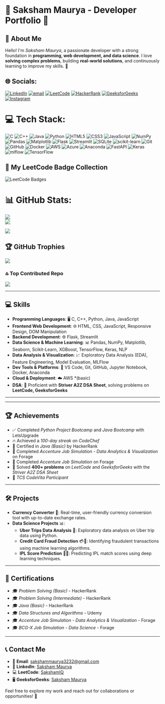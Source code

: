 # 🌟 Saksham Maurya - Developer Portfolio 🌟

## 👋 About Me  
Hello! I'm *Saksham Maurya*, a passionate developer with a strong foundation in **programming, web development, and data science**. I love **solving complex problems**, building **real-world solutions**, and continuously learning to improve my skills. 🚀 


## 🌐 Socials:
[![LinkedIn](https://img.shields.io/badge/LinkedIn-%230077B5.svg?logo=linkedin&logoColor=white)](https://linkedin.com/in/saksham-maurya-3feb) [![email](https://img.shields.io/badge/Email-D14836?logo=gmail&logoColor=white)](mailto:sakshammaurya3232@gmail.com) [![LeetCode](https://img.shields.io/badge/-LeetCode-white?style=flat-square&logo=leetcode&logoColor=FFA116)](https://leetcode.com/sakshamIQ/) [![HackerRank](https://img.shields.io/badge/-HackerRank-white?style=flat-square&logo=hackerrank&logoColor=2EC866)](https://www.hackerrank.com/profile/sakshammaurya678) [![GeeksforGeeks](https://img.shields.io/badge/-GeeksforGeeks-darkgreen?style=flat-square&logo=geeksforgeeks)](https://auth.geeksforgeeks.org/user/sakshammacdz4/) [![Instagram](https://img.shields.io/badge/Instagram-%23E4405F.svg?logo=Instagram&logoColor=white)](https://instagram.com/maisakshamhoo) 

# 💻 Tech Stack:
![C](https://img.shields.io/badge/c-%2300599C.svg?style=for-the-badge&logo=c&logoColor=white) ![C++](https://img.shields.io/badge/c++-%2300599C.svg?style=for-the-badge&logo=c%2B%2B&logoColor=white) ![Java](https://img.shields.io/badge/java-%23ED8B00.svg?style=for-the-badge&logo=openjdk&logoColor=white) ![Python](https://img.shields.io/badge/python-3670A0?style=for-the-badge&logo=python&logoColor=ffdd54) ![HTML5](https://img.shields.io/badge/html5-%23E34F26.svg?style=for-the-badge&logo=html5&logoColor=white) ![CSS3](https://img.shields.io/badge/css3-%231572B6.svg?style=for-the-badge&logo=css3&logoColor=white) ![JavaScript](https://img.shields.io/badge/javascript-%23323330.svg?style=for-the-badge&logo=javascript&logoColor=%23F7DF1E) ![NumPy](https://img.shields.io/badge/numpy-%23013243.svg?style=for-the-badge&logo=numpy&logoColor=white) ![Pandas](https://img.shields.io/badge/pandas-%23150458.svg?style=for-the-badge&logo=pandas&logoColor=white) ![Matplotlib](https://img.shields.io/badge/Matplotlib-%23ffffff.svg?style=for-the-badge&logo=Matplotlib&logoColor=black) ![Flask](https://img.shields.io/badge/flask-%23000.svg?style=for-the-badge&logo=flask&logoColor=white) ![Streamlit](https://img.shields.io/badge/Streamlit-%23FE4B4B.svg?style=for-the-badge&logo=streamlit&logoColor=white) ![SQLite](https://img.shields.io/badge/sqlite-%2307405e.svg?style=for-the-badge&logo=sqlite&logoColor=white) ![scikit-learn](https://img.shields.io/badge/scikit--learn-%23F7931E.svg?style=for-the-badge&logo=scikit-learn&logoColor=white) ![Git](https://img.shields.io/badge/git-%23F05033.svg?style=for-the-badge&logo=git&logoColor=white) ![GitHub](https://img.shields.io/badge/github-%23121011.svg?style=for-the-badge&logo=github&logoColor=white) ![Docker](https://img.shields.io/badge/docker-%230db7ed.svg?style=for-the-badge&logo=docker&logoColor=white) ![AWS](https://img.shields.io/badge/AWS-%23FF9900.svg?style=for-the-badge&logo=amazon-aws&logoColor=white) ![Azure](https://img.shields.io/badge/azure-%230072C6.svg?style=for-the-badge&logo=microsoftazure&logoColor=white) ![Anaconda](https://img.shields.io/badge/Anaconda-%2344A833.svg?style=for-the-badge&logo=anaconda&logoColor=white) ![FastAPI](https://img.shields.io/badge/FastAPI-005571?style=for-the-badge&logo=fastapi) ![Keras](https://img.shields.io/badge/Keras-%23D00000.svg?style=for-the-badge&logo=Keras&logoColor=white) ![mlflow](https://img.shields.io/badge/mlflow-%23d9ead3.svg?style=for-the-badge&logo=numpy&logoColor=blue) ![TensorFlow](https://img.shields.io/badge/TensorFlow-%23FF6F00.svg?style=for-the-badge&logo=TensorFlow&logoColor=white)



<h2>🏅 My LeetCode Badge Collection</h2>

<p>
  <img src="https://leetcode-badge-showcase.vercel.app/api?username=sakshamIQ&animated=true&border=no-border&theme=dark" alt="LeetCode Badges" />
</p>


# 📊 GitHub Stats:
![](https://github-readme-stats.vercel.app/api?username=saksham3232&theme=dark&hide_border=false&include_all_commits=false&count_private=false)<br/>
![](https://github-readme-streak-stats.herokuapp.com/?user=saksham3232&theme=dark&hide_border=false)<br/>

![](https://github-readme-stats.vercel.app/api/top-langs/?username=saksham3232&theme=dark&hide_border=false&include_all_commits=false&count_private=false&layout=compact)

## 🏆 GitHub Trophies
![](https://github-profile-trophy.vercel.app/?username=saksham3232&theme=radical&no-frame=false&no-bg=true&margin-w=4)

### 🔝 Top Contributed Repo
![](https://github-contributor-stats.vercel.app/api?username=saksham3232&limit=5&theme=dark&combine_all_yearly_contributions=true)


---

## 💻 Skills  
- **Programming Languages**: 🖥 C, C++, Python, Java, JavaScript  
- **Frontend Web Development**: 🌐 HTML, CSS, JavaScript, Responsive Design, DOM Manipulation  
- **Backend Development**: ⚙️ Flask, Streamlit
- **Data Science & Machine Learning**: 📊 Pandas, NumPy, Matplotlib, Seaborn, Scikit-Learn, XGBoost, TensorFlow, Keras, NLP  
- **Data Analysis & Visualization**: 📈 Exploratory Data Analysis (EDA), Feature Engineering, Model Evaluation, MLFlow  
- **Dev Tools & Platforms**: 🔧 VS Code, Git, GitHub, Jupyter Notebook, Docker, Anaconda  
- **Cloud & Deployment**: ☁️ AWS *(basic)  
- **DSA**: 🧠 Proficient with **Striver A2Z DSA Sheet**, solving problems on **LeetCode, GeeksforGeeks**

---

---

## 🏆 Achievements  
- ✅ Completed *Python Project Bootcamp* and *Java Bootcamp* with LetsUpgrade  
- 🔥 Achieved a *100-day streak* on *CodeChef*  
- 📜 Certified in *Java (Basic)* by HackerRank  
- 🏅 Completed *Accenture Job Simulation - Data Analytics & Visualization* on Forage  
- 🏅 Completed *Accenture Job Simulation* on Forage  
- 🧩 Solved **400+ problems** on *LeetCode* and *GeeksforGeeks* with the *Striver A2Z DSA Sheet*  
- 🎯 *TCS CodeVita Participant*  

---

## 🛠 Projects  
- **Currency Converter** 💱: Real-time, user-friendly currency conversion tool with up-to-date exchange rates.  
- **Data Science Projects** 📊:  
  - **Uber Trips Data Analysis** 🚕: Exploratory data analysis on Uber trip data using Python.  
  - **Credit Card Fraud Detection** 💳🚨: Identifying fraudulent transactions using machine learning algorithms.  
  - **IPL Score Prediction** 🏏🤖: Predicting IPL match scores using deep learning techniques.    

---

## 🏅 Certifications  
- 🎓 *Problem Solving (Basic)* - HackerRank  
- 🎓 *Problem Solving (Intermediate)* - HackerRank  
- 🎓 *Java (Basic)* - HackerRank  
- 🎓 *Data Structures and Algorithms* - Udemy  
- 🎓 *Accenture Job Simulation - Data Analytics & Visualization* - Forage  
- 🎓 *BCG-X Job Simulation - Data Science* - Forage  

---


## 📞 Contact Me  
- 📧 **Email**: sakshammaurya3232@gmail.com  
- 🔗 **LinkedIn**: [Saksham Maurya](https://www.linkedin.com/in/saksham-maurya-3feb?utm_source=share&utm_campaign=share_via&utm_content=profile&utm_medium=android_app)  
- 💻 **LeetCode**: [SakshamIQ](https://leetcode.com/u/sakshamIQ/)  
- 🖥 **GeeksforGeeks**: [Saksham Maurya](https://www.geeksforgeeks.org/user/sakshammacdz4/)  

Feel free to explore my work and reach out for collaborations or opportunities! 🤝 
